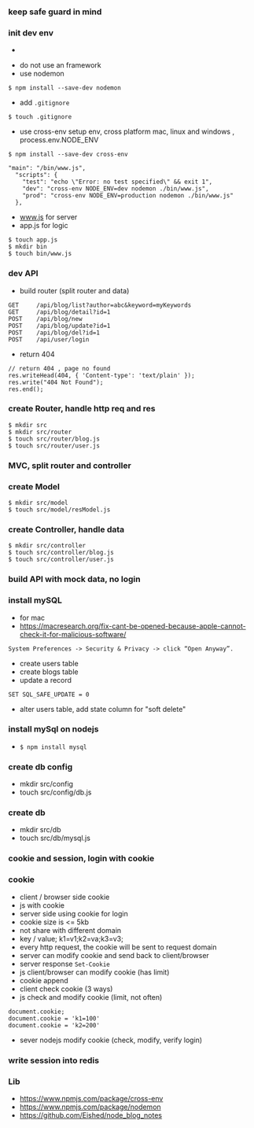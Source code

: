 ### keep safe guard in mind
### init dev env
- ```npm init -y'
- do not use an framework
- use nodemon
```
$ npm install --save-dev nodemon
```
- add ```.gitignore```
```
$ touch .gitignore
```
- use cross-env setup env, cross platform mac, linux and windows , process.env.NODE_ENV

```
$ npm install --save-dev cross-env
```
```
"main": "/bin/www.js",
  "scripts": {
    "test": "echo \"Error: no test specified\" && exit 1",
    "dev": "cross-env NODE_ENV=dev nodemon ./bin/www.js",
    "prod": "cross-env NODE_ENV=production nodemon ./bin/www.js"
  },
```
- www.js for server
- app.js for logic
```
$ touch app.js
$ mkdir bin
$ touch bin/www.js
```

### dev API
- build router (split router and data)
```
GET     /api/blog/list?author=abc&keyword=myKeywords  
GET     /api/blog/detail?id=1
POST    /api/blog/new
POST    /api/blog/update?id=1
POST    /api/blog/del?id=1
POST    /api/user/login
```
- return 404
```
// return 404 , page no found
res.writeHead(404, { 'Content-type': 'text/plain' });
res.write("404 Not Found");
res.end();
```

### create Router, handle http req and res
```
$ mkdir src
$ mkdir src/router
$ touch src/router/blog.js
$ touch src/router/user.js
```

### MVC, split router and controller

### create Model
```
$ mkdir src/model
$ touch src/model/resModel.js
```


### create Controller, handle data 
```
$ mkdir src/controller
$ touch src/controller/blog.js
$ touch src/controller/user.js
```
### build API with mock data, no login

### install mySQL
- for mac
- https://macresearch.org/fix-cant-be-opened-because-apple-cannot-check-it-for-malicious-software/
```
System Preferences -> Security & Privacy -> click “Open Anyway”.
```
- create users table
- create blogs table
- update a record
```
SET SQL_SAFE_UPDATE = 0
```
- alter users table, add state column for "soft delete"

### install mySql on nodejs
- ```$ npm install mysql```

### create db config
- mkdir src/config
- touch src/config/db.js

### create db
- mkdir src/db
- touch src/db/mysql.js






### cookie and session, login with cookie

### cookie
- client / browser side cookie
- js with cookie
- server side using cookie for login
- cookie size is <= 5kb
- not share with different domain
- key / value; k1=v1;k2=va;k3=v3;
- every http request, the cookie will be sent to request domain
- server can modify cookie and send back to client/browser
- server response ```Set-Cookie```
- js client/browser can modify cookie (has limit)
- cookie append
- client check cookie (3 ways)
- js check and modify cookie (limit, not often)
```
document.cookie;
document.cookie = 'k1=100'
document.cookie = 'k2=200'
```
- sever nodejs modify cookie (check, modify, verify login)
### write session into redis

### Lib
- https://www.npmjs.com/package/cross-env
- https://www.npmjs.com/package/nodemon
- https://github.com/Eished/node_blog_notes